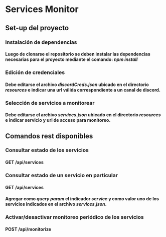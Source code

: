 # Services Monitor

## Set-up del proyecto

### Instalación de dependencias

#### Luego de clonarse el repositorio se deben instalar las dependencias necesarias para el proyecto mediante el comando: _npm install_

### Edición de credenciales

#### Debe editarse el archivo _discordCreds.json_ ubicado en el directorio _resources_ e indicar una url válida correspondiente a un canal de discord.

### Selección de servicios a monitorear

#### Debe editarse el archivo _services.json_ ubicado en el directorio _resources_ e indicar servicio y url de acceso para monitoreo.

## Comandos rest disponibles

### Consultar estado de los servicios

#### GET /api/services

### Consultar estado de un servicio en particular

#### GET /api/services

#### Agregar como _query param_ el indicador _service_ y como valor uno de los servicios indicados en el archivo _services.json_.

### Activar/desactivar monitoreo periódico de los servicios

#### POST /api/monitorize
